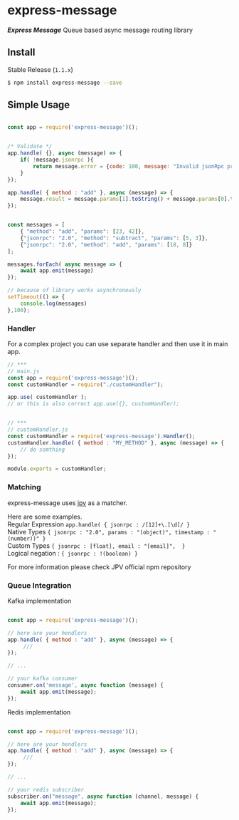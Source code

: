 
express-message
==========

***Express Message***
Queue based async message routing library


## Install

Stable Release (`1.1.x`)

```sh
$ npm install express-message --save
```


## Simple Usage

```javascript

const app = require('express-message')();


/* Validate */
app.handle( {}, async (message) => {
    if( !message.jsonrpc ){
        return message.error = {code: 100, message: "Invalid jsonRpc protocol"}
    }
});

app.handle( { method : "add" }, async (message) => {
    message.result = message.params[1].toString() + message.params[0].toString();
});


const messages = [
    { "method": "add", "params": [23, 42]},
    {"jsonrpc": "2.0", "method": "subtract", "params": [5, 3]},
    {"jsonrpc": "2.0", "method": "add", "params": [18, 8]}
];

messages.forEach( async message => {
    await app.emit(message)
});

// because of library works asynchronously
setTimeout(() => {
    console.log(messages)
},100);

```


### Handler

For a complex project you can use separate handler and then use it in main app.

```javascript
// ***
// main.js
const app = require('express-message')();
const customHandler = require("./customHandler");

app.use( customHandler );
// or this is also correct app.use({}, customHandler);


// ***
// customHandler.js
const customHandler = require('express-message').Handler();
customHandler.handle( { method : "MY_METHOD" }, async (message) => {
    // do somthing
});

module.exports = customHandler;

```



### Matching

express-message uses  [jpv](url=https://www.npmjs.com/package/jpv/) as a matcher.

Here are some examples.  
Regular Expression  ``` app.handle( { jsonrpc : /[12]+\.[\d]/ } ```  
Native Types ``` { jsonrpc : "2.0", params : "(object)", timestamp : "(number))" } ```  
Custom Types ``` { jsonrpc : [float], email : "[email]",  } ```  
Logical negation : ``` { jsonrpc : !(boolean) } ```  

For more information please check JPV official npm repository


### Queue Integration


Kafka implementation

```javascript

const app = require('express-message')();

// here are your hendlers
app.handle( { method : "add" }, async (message) => {
     ///
});

// ...

// your kafka consumer
consumer.on('message', async function (message) {
    await app.emit(message);
});

```

Redis implementation

```javascript

const app = require('express-message')();

// here are your hendlers
app.handle( { method : "add" }, async (message) => {
     ///
});

// ...

// your redis subscriber
subscriber.on("message", async function (channel, message) {
    await app.emit(message);
});

```






